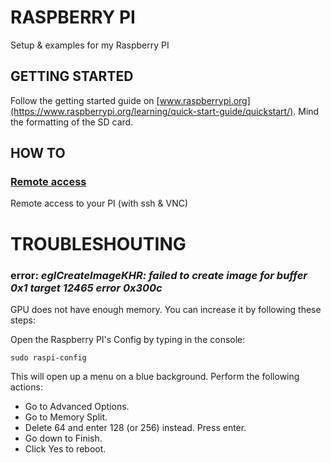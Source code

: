 # RASPBERRY PI
Setup &amp; examples for my Raspberry PI


## GETTING STARTED

Follow the getting started guide on [www.raspberrypi.org](https://www.raspberrypi.org/learning/quick-start-guide/quickstart/). 
Mind the formatting of the SD card.


## HOW TO

### [Remote access](./howto/remote-access.md)
Remote access to your PI (with ssh & VNC) 


# TROUBLESHOUTING

### error: _eglCreateImageKHR:  failed to create image for buffer 0x1 target 12465 error 0x300c_

GPU does not have enough memory. You can increase it by following these steps:

Open the Raspberry PI's Config by typing in the console:
```
sudo raspi-config
```
This will open up a menu on a blue background. Perform the following actions:

- Go to Advanced Options.
- Go to Memory Split.
- Delete 64 and enter 128 (or 256) instead. Press enter.
- Go down to Finish.
- Click Yes to reboot.
